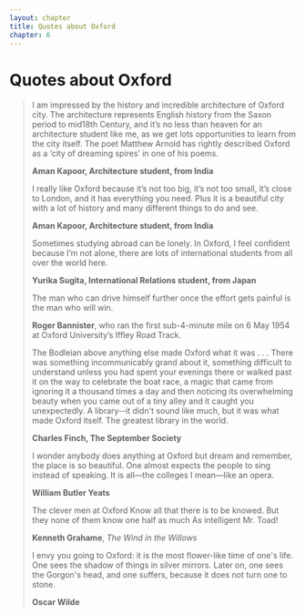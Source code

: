 ```yaml
---
layout: chapter
title: Quotes about Oxford
chapter: 6
---
```

# Quotes about Oxford

> I am impressed by the history and incredible architecture of Oxford city. The architecture represents English history from the Saxon period to mid18th Century, and it’s no less than heaven for an architecture student like me, as we get lots opportunities to learn from the city itself. The poet Matthew Arnold has rightly described Oxford as a ‘city of dreaming spires’ in one of his poems.
>
> **Aman Kapoor, Architecture student, from India**
>
> I really like Oxford because it’s not too big, it’s not too small, it’s close to London, and it has everything you need. Plus it is a beautiful city with a lot of history and many different things to do and see.
>
> **Aman Kapoor, Architecture student, from India**
>
> Sometimes studying abroad can be lonely. In Oxford, I feel confident because I’m not alone, there are lots of international students from all over the world here.
>
> **Yurika Sugita, International Relations student, from Japan**
>
> The man who can drive himself further once the effort gets painful is the man who will win.
>
> **Roger Bannister**, who ran the first sub-4-minute mile on 6 May 1954 at Oxford University’s Iffley Road Track.
>
> The Bodleian above anything else made Oxford what it was . . . There was something incommunicably grand about it, something difficult to understand unless you had spent your evenings there or walked past it
> on the way to celebrate the boat race, a magic that came from ignoring it a thousand times a day and then noticing its overwhelming beauty when you came out of a tiny alley and it caught you unexpectedly. A
> library--it didn't sound like much, but it was what made Oxford itself. The greatest library in the world.
>
> **Charles Finch, The September Society**
>
> I wonder anybody does anything at Oxford but dream and remember, the place is so beautiful. One almost expects the people to sing instead of speaking. It is all—the colleges I mean—like an opera.
>
> **William Butler Yeats**
>
> The clever men at Oxford Know all that there is to be knowed. But they none of them know one half as much As intelligent Mr. Toad!
>
> **Kenneth Grahame**, *The Wind in the Willows*
>
> I envy you going to Oxford: it is the most flower-like time of one's life. One sees the shadow of things in silver mirrors. Later on, one sees the Gorgon's head, and one suffers, because it does not turn one
> to stone.
>
> **Oscar Wilde**

